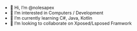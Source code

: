 - 👋 Hi, I’m @nolesapex
- 👀 I’m interested in Computers / Development
- 🌱 I’m currently learning C#, Java, Kotlin
- 💞️ I’m looking to collaborate on Xposed/Lsposed Framwork
  

<!---
nolesapex/nolesapex is a ✨ special ✨ repository because its `README.md` (this file) appears on your GitHub profile.
You can click the Preview link to take a look at your changes.
--->

